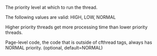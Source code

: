 The priority level at which to run the thread.

The following values are valid: HIGH, LOW, NORMAL
            
Higher priority threads get more processing time than lower priority threads. 

Page-level code, the code that is outside of cfthread tags, always has NORMAL priority. (optional, default=NORMAL)